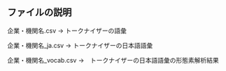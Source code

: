 <h2>ファイルの説明</h2>

企業・機関名.csv
→ トークナイザーの語彙

企業・機関名_ja.csv
→ トークナイザーの日本語語彙

企業・機関名_vocab.csv
→　トークナイザーの日本語語彙の形態素解析結果
